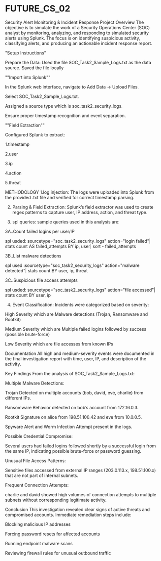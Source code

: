 # FUTURE_CS_02
Security Alert Monitoring &amp; Incident Response
 Project Overview
The objective is to simulate the work of a Security Operations Center (SOC) analyst by monitoring, analyzing, and responding to simulated security alerts using Splunk. The focus is on identifying suspicious activity, classifying alerts, and producing an actionable incident response report.

"Setup Instructions"

Prepare the Data:
Used the file SOC_Task2_Sample_Logs.txt as the data source.
Saved the file locally 

""Import into Splunk""

In the Splunk web interface, navigate to Add Data → Upload Files.

Select SOC_Task2_Sample_Logs.txt.

Assigned a source type which is soc_task2_security_logs.

Ensure proper timestamp recognition and event separation.


""Field Extraction""

Configured Splunk to extract:

1.timestamp

2.user

3.ip

4.action

5.threat 

METHODOLOGY
1.log injection: The logs were uploaded into Splunk from the provided .txt file and verified for correct timestamp parsing.

2. Parsing & Field Extraction: Splunk’s field extractor was used to create regex patterns to capture user, IP address, action, and threat type.

3. spl queries: sample queries used in this analysis are:

3A..Count failed logins per user/IP

spl usded:
sourcetype="soc_task2_security_logs" action="login failed"| stats count AS failed_attempts BY ip, user| sort - failed_attempts

3B..List malware detections

spl used :sourcetype="soc_task2_security_logs" action="malware detected"| stats count BY user, ip, threat

3C..Suspicious file access attempts

spl usded: sourcetype="soc_task2_security_logs" action="file accessed"| stats count BY user, ip

4. Event Classification:
Incidents were categorized based on severity:

High Severity which are Malware detections (Trojan, Ransomware and Rootkit)

Medium Severity which are Multiple failed logins followed by success (possible brute-force)

Low Severity which are file accesses from known IPs

Documentation
All high  and medium-severity events were documented in the final investigation report with time, user, IP, and description of the activity.


Key Findings
From the analysis of SOC_Task2_Sample_Logs.txt:

Multiple Malware Detections:

Trojan Detected on multiple accounts (bob, david, eve, charlie) from different IPs.

Ransomware Behavior detected on bob’s account from 172.16.0.3.

Rootkit Signature on alice from 198.51.100.42 and eve from 10.0.0.5.

Spyware Alert and Worm Infection Attempt present in the logs.

Possible Credential Compromise:

Several users had failed logins followed shortly by a successful login from the same IP, indicating possible brute-force or password guessing.

Unusual File Access Patterns:

Sensitive files accessed from external IP ranges (203.0.113.x, 198.51.100.x) that are not part of internal subnets.

Frequent Connection Attempts:

charlie and david showed high volumes of connection attempts to multiple subnets without corresponding legitimate activity.


Conclusion
This investigation revealed clear signs of active threats and compromised accounts. Immediate remediation steps include:

Blocking malicious IP addresses

Forcing password resets for affected accounts

Running endpoint malware scans

Reviewing firewall rules for unusual outbound traffic
